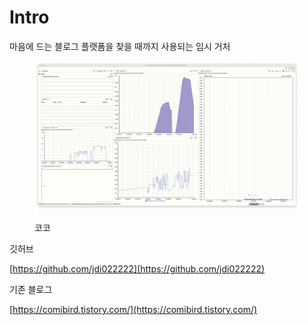 # Intro

마음에 드는 블로그 플랫폼을 찾을 때까지 사용되는 임시 거처

<figure><img src=".gitbook/assets/image (5).png" alt=""><figcaption><p>코코</p></figcaption></figure>





깃허브

[https://github.com/jdi022222](https://github.com/jdi022222)

기존 블로그

[https://comibird.tistory.com/](https://comibird.tistory.com/)
